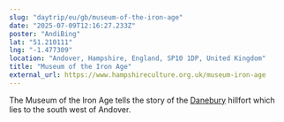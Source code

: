 ```yaml
---
slug: "daytrip/eu/gb/museum-of-the-iron-age"
date: "2025-07-09T12:16:27.233Z"
poster: "AndiBing"
lat: "51.210111"
lng: "-1.477309"
location: "Andover, Hampshire, England, SP10 1DP, United Kingdom"
title: "Museum of the Iron Age"
external_url: https://www.hampshireculture.org.uk/museum-iron-age
---
```

The Museum of the Iron Age tells the story of the [Danebury](https://en.wikipedia.org/wiki/Danebury) hillfort which lies to the south west of Andover.